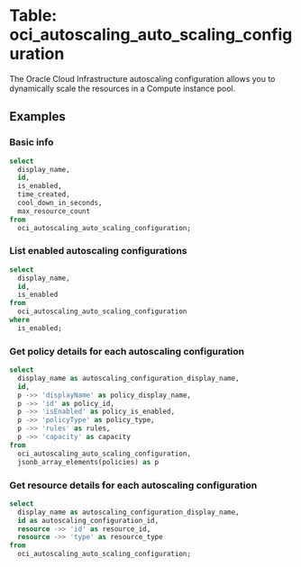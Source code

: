# Table: oci_autoscaling_auto_scaling_configuration

The Oracle Cloud Infrastructure autoscaling configuration allows you to dynamically scale the resources in a Compute instance pool.

## Examples

### Basic info

```sql
select
  display_name,
  id,
  is_enabled,
  time_created,
  cool_down_in_seconds,
  max_resource_count
from
  oci_autoscaling_auto_scaling_configuration;
```


### List enabled autoscaling configurations

```sql
select
  display_name,
  id,
  is_enabled
from
  oci_autoscaling_auto_scaling_configuration
where
  is_enabled;
```


### Get policy details for each autoscaling configuration

```sql
select
  display_name as autoscaling_configuration_display_name,
  id,
  p ->> 'displayName' as policy_display_name,
  p ->> 'id' as policy_id,
  p ->> 'isEnabled' as policy_is_enabled,
  p ->> 'policyType' as policy_type,
  p ->> 'rules' as rules,
  p ->> 'capacity' as capacity
from
  oci_autoscaling_auto_scaling_configuration,
  jsonb_array_elements(policies) as p
```


### Get resource details for each autoscaling configuration

```sql
select
  display_name as autoscaling_configuration_display_name,
  id as autoscaling_configuration_id,
  resource ->> 'id' as resource_id,
  resource ->> 'type' as resource_type
from
  oci_autoscaling_auto_scaling_configuration;
```
